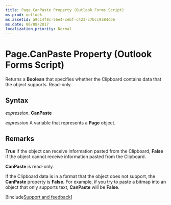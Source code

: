 ```yaml
---
title: Page.CanPaste Property (Outlook Forms Script)
ms.prod: outlook
ms.assetid: a9c14f8c-56e4-cebf-c423-c7bcc9a84cb6
ms.date: 06/08/2017
localization_priority: Normal
---
```



# Page.CanPaste Property (Outlook Forms Script)

Returns a  **Boolean** that specifies whether the Clipboard contains data that the object supports. Read-only.


## Syntax

_expression_. **CanPaste**

_expression_ A variable that represents a  **Page** object.


## Remarks

 **True** if the object can receive information pasted from the Clipboard, **False** if the object cannot receive information pasted from the Clipboard.

 **CanPaste** is read-only.

If the Clipboard data is in a format that the object does not support, the  **CanPaste** property is **False**. For example, if you try to paste a bitmap into an object that only supports text,  **CanPaste** will be **False**.

[!include[Support and feedback](~/includes/feedback-boilerplate.md)]